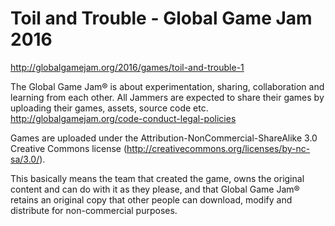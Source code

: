 # Toil and Trouble - Global Game Jam 2016  
http://globalgamejam.org/2016/games/toil-and-trouble-1  

The Global Game Jam® is about experimentation, sharing, collaboration and learning from each other. All Jammers are expected to share their games by uploading their games, assets, source code etc.  
http://globalgamejam.org/code-conduct-legal-policies  

Games are uploaded under the Attribution-NonCommercial-ShareAlike 3.0 Creative Commons license (http://creativecommons.org/licenses/by-nc-sa/3.0/).

This basically means the team that created the game, owns the original content and can do with it as they please, and that Global Game Jam® retains an original copy that other people can download, modify and distribute for non-commercial purposes. 
